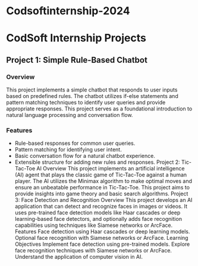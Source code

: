 # Codsoftinternship-2024
# CodSoft Internship Projects
## Project 1: Simple Rule-Based Chatbot
### Overview
This project implements a simple chatbot that responds to user inputs based on predefined rules. The chatbot utilizes if-else statements and pattern matching techniques to identify user queries and provide appropriate responses. This project serves as a foundational introduction to natural language processing and conversation flow.
### Features
- Rule-based responses for common user queries.
- Pattern matching for identifying user intent.
- Basic conversation flow for a natural chatbot experience.
- Extensible structure for adding new rules and responses.
Project 2: Tic-Tac-Toe AI
Overview
This project implements an artificial intelligence (AI) agent that plays the classic game of Tic-Tac-Toe against a human player. The AI utilizes the Minimax algorithm to make optimal moves and ensure an unbeatable performance in Tic-Tac-Toe. This project aims to provide insights into game theory and basic search algorithms.
Project 3: Face Detection and Recognition
Overview
This project develops an AI application that can detect and recognize faces in images or videos. It uses pre-trained face detection models like Haar cascades or deep learning-based face detectors, and optionally adds face recognition capabilities using techniques like Siamese networks or ArcFace.
Features
Face detection using Haar cascades or deep learning models.
Optional face recognition with Siamese networks or ArcFace.
Learning Objectives
Implement face detection using pre-trained models.
Explore face recognition techniques with Siamese networks or ArcFace.
Understand the application of computer vision in AI.
